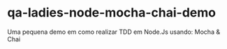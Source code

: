 # qa-ladies-node-mocha-chai-demo
Uma pequena demo em como realizar TDD em Node.Js usando: Mocha &amp; Chai
